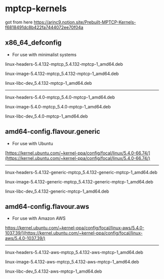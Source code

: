 # mptcp-kernels

got from here 
https://arinc9.notion.site/Prebuilt-MPTCP-Kernels-f6818491dc8b422fa7444072ee70f04a


## x86_64_defconfig

- For use with minimalist systems

linux-headers-5.4.132-mptcp_5.4.132-mptcp-1_amd64.deb

linux-image-5.4.132-mptcp_5.4.132-mptcp-1_amd64.deb

linux-libc-dev_5.4.132-mptcp-1_amd64.deb

---

linux-headers-5.4.0-mptcp_5.4.0-mptcp-1_amd64.deb

linux-image-5.4.0-mptcp_5.4.0-mptcp-1_amd64.deb

linux-libc-dev_5.4.0-mptcp-1_amd64.deb
## amd64-config.flavour.generic

- For use with Ubuntu

[https://kernel.ubuntu.com/~kernel-ppa/config/focal/linux/5.4.0-66.74/](https://kernel.ubuntu.com/~kernel-ppa/config/focal/linux/5.4.0-66.74/)

---

linux-headers-5.4.132-generic-mptcp_5.4.132-generic-mptcp-1_amd64.deb

linux-image-5.4.132-generic-mptcp_5.4.132-generic-mptcp-1_amd64.deb

linux-libc-dev_5.4.132-generic-mptcp-1_amd64.deb

## amd64-config.flavour.aws

- For use with Amazon AWS

https://kernel.ubuntu.com/~kernel-ppa/config/focal/linux-aws/5.4.0-1037.39/](https://kernel.ubuntu.com/~kernel-ppa/config/focal/linux-aws/5.4.0-1037.39/)

---

linux-headers-5.4.132-aws-mptcp_5.4.132-aws-mptcp-1_amd64.deb

linux-image-5.4.132-aws-mptcp_5.4.132-aws-mptcp-1_amd64.deb

linux-libc-dev_5.4.132-aws-mptcp-1_amd64.deb
